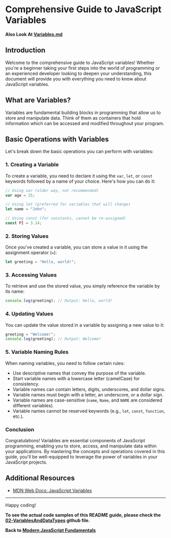 # Comprehensive Guide to JavaScript Variables

**Also Look At [Variables.md](Variables.md)**

## Introduction

Welcome to the comprehensive guide to JavaScript variables! Whether you're a beginner taking your first steps into the world of programming or an experienced developer looking to deepen your understanding, this document will provide you with everything you need to know about JavaScript variables.

## What are Variables?

Variables are fundamental building blocks in programming that allow us to store and manipulate data. Think of them as containers that hold information which can be accessed and modified throughout your program.

## Basic Operations with Variables

Let's break down the basic operations you can perform with variables:

### 1. Creating a Variable

To create a variable, you need to declare it using the `var`, `let`, or `const` keywords followed by a name of your choice. Here's how you can do it:

```javascript
// Using var (older way, not recommended)
var age = 25;
```

```javascript
// Using let (preferred for variables that will change)
let name = "John";
```

```javascript
// Using const (for constants, cannot be re-assigned)
const PI = 3.14;
```

### 2. Storing Values

Once you've created a variable, you can store a value in it using the assignment operator (`=`):

```javascript
let greeting = "Hello, world!";
```

### 3. Accessing Values

To retrieve and use the stored value, you simply reference the variable by its name:

```javascript
console.log(greeting); // Output: Hello, world!
```

### 4. Updating Values

You can update the value stored in a variable by assigning a new value to it:

```javascript
greeting = "Welcome!";
console.log(greeting); // Output: Welcome!
```

### 5. Variable Naming Rules

When naming variables, you need to follow certain rules:

- Use descriptive names that convey the purpose of the variable.
- Start variable names with a lowercase letter (camelCase) for consistency.
- Variable names can contain letters, digits, underscores, and dollar signs.
- Variable names must begin with a letter, an underscore, or a dollar sign.
- Variable names are case-sensitive (`name`, `Name`, and `NAME` are considered different variables).
- Variable names cannot be reserved keywords (e.g., `let`, `const`, `function`, etc.).

### Conclusion

Congratulations! Variables are essential components of JavaScript programming, enabling you to store, access, and manipulate data within your applications. By mastering the concepts and operations covered in this guide, you'll be well-equipped to leverage the power of variables in your JavaScript projects.

## Additional Resources

- [MDN Web Docs: JavaScript Variables](https://developer.mozilla.org/en-US/docs/Web/JavaScript/Guide/Grammar_and_types#Variables)

---

Happy coding!

**To see the actual code samples of this README guide, please check the [02-VariablesAndDataTypes](https://github.com/GunaPalanivel/Modern-JavaScript-Fundamentals/tree/main/02-VariablesAndDataTypes) github file.**

**Back to [Modern JavaScript Fundamentals](https://gunapalanivel.github.io/Modern-JavaScript-Fundamentals/)**
